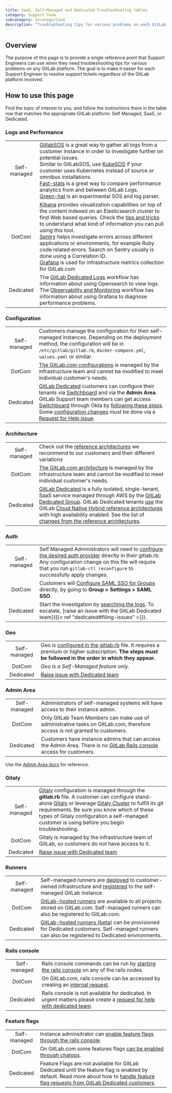 ```yaml
---
title: SaaS, Self-Managed and Dedicated Troubleshooting tables
category: Support Team
subcategory: Uncategorized
description: "Troubleshooting tips for various problems on each GitLab platform type"
---
```


## Overview

The purpose of this page is to provide a single reference point that
Support Engineers can use when they need troubleshooting tips for various
problems on any GitLab platform. The goal is to make it easier for each
Support Engineer to resolve support tickets regardless of the GitLab
platform involved.

## How to use this page

Find the topic of interest to you, and follow the instructions there in
the table row that matches the appropriate GitLab platform: Self Managed,
SaaS, or Dedicated.

### Logs and Performance

|      |       |
|:----:| ----- |
|Self-managed| [GitlabSOS](https://gitlab.com/gitlab-com/support/toolbox/gitlabsos) is a great way to gather all logs from a customer instance in order to investigate further on potential issues.<br/>Similar to GitLabSOS, use [KubeSOS](https://gitlab.com/gitlab-com/support/toolbox/kubesos) if your customer uses Kubernetes instead of source or omnibus installations.<br/>[Fast-stats](https://gitlab.com/gitlab-com/support/toolbox/fast-stats) is a great way to compare performance analytics from and between GitLab Logs.<br/>[Green-hat](https://gitlab.com/gitlab-com/support/toolbox/greenhat)  is an experimental SOS and log parser.|
|DotCom|[Kibana](https://log.gprd.gitlab.net/) provides visualization capabilities on top of the content indexed on an Elasticsearch cluster to find Web based queries. Check the [tips and tricks](/handbook/support/workflows/kibana/#tips-and-tricks) to understand what kind of information you can pull using this tool.<br/>[Sentry](https://sentry.gitlab.net/gitlab/gitlabcom/) helps investigate errors across different applications or environments, for example Ruby code related errors. Search on Sentry usually is done using a Correlation ID.<br/>[Grafana](/handbook/engineering/monitoring/#main-monitoring-dashboards) is used for infrastructure metrics collection for GitLab.com |
|Dedicated|The [GitLab Dedicated Logs](/handbook/support/workflows/dedicated_logs/) workflow has information about using Opensearch to view logs. The [Observability and Monitoring](/handbook/support/workflows/dedicated_instance_health/) workflow has information about using Grafana to diagnose performance problems.|

### Configuration

|      |       |
|:----:| ----- |
|Self-managed| Customers manage the configuration for their self-managed instances. Depending on the deployment method, the configuration will be in `/etc/gitlab/gitlab.rb`, `docker-compose.yml`, `values.yaml` or similar.|
|DotCom| [The GitLab.com configurations](https://docs.gitlab.com/ee/user/gitlab_com/) is managed by the infrastructure team and cannot be modified to meet individual customer's needs.|
|Dedicated|[GitLab Dedicated](https://docs.gitlab.com/ee/subscriptions/gitlab_dedicated/) customers can configure their tenants via [Switchboard](https://about.gitlab.com/direction/saas-platforms/switchboard/) and via the **Admin Area**. GitLab Support team members can get access [Switchboard](dedicated_switchboard.md) through Okta by [following these steps](/handbook/support/workflows/dedicated_switchboard/#accessing-switchboard). Some [configuration changes](/handbook/support/workflows/dedicated/#configuration-changes) must be done via a [Request for Help issue](/handbook/support/workflows/how-to-get-help/#how-to-use-gitlabcom-to-formally-request-help-from-the-gitlab-development-team). |

### Architecture

|      |       |
|:----:| ----- |
|Self-managed| Check out the [reference architectures](https://docs.gitlab.com/ee/administration/reference_architectures/) we recommend to our customers and their different variations|
|DotCom| [The GitLab.com architecture](/handbook/engineering/infrastructure/production/architecture/#infra-current-archi-diagram) is managed by the infrastructure team and cannot be modified to meet individual customer's needs.|
|Dedicated|[GitLab Dedicated](https://docs.gitlab.com/ee/subscriptions/gitlab_dedicated/) is a fully isolated, single-tenant, SaaS service managed through AWS by the [GitLab Dedicated Group](/handbook/engineering/infrastructure/team/gitlab-dedicated). GitLab Dedicated tenants [use](https://docs.gitlab.com/ee/subscriptions/gitlab_dedicated/#availability-and-scalability) the GitLab [Cloud Native Hybrid reference architectures](https://docs.gitlab.com/ee/administration/reference_architectures/index.html#cloud-native-hybrid) with high availability enabled. See the list of [changes from the reference architectures](https://gitlab-com.gitlab.io/gl-infra/gitlab-dedicated/team/architecture/Architecture.html#changes-from-reference-architectures).|

### Auth

|      |       |
|:----:| ----- |
|Self-managed| Self Managed Administrators will need to [configure the desired auth provider](https://docs.gitlab.com/ee/administration/auth/) directly in their gitlab.rb. Any configuration change on this file will require that you run `gitlab-ctl reconfigure` to successfully apply changes.|
|DotCom| Customers will [Configure SAML SSO for Groups](https://docs.gitlab.com/ee/user/group/saml_sso/index.html) directly, by going to **Group > Settings > SAML SSO**.|
|Dedicated| Start the investigation by [searching the logs](/handbook/support/workflows/dedicated_logs). To escalate, [raise an issue with the GitLab Dedicated team]({{< ref "dedicated#filing-issues" >}}).|

### Geo

|      |       |
|:----:| ----- |
|Self-managed| Geo is [configured in the gitlab.rb](https://docs.gitlab.com/ee/administration/geo/setup/) file. It requires a premium or higher subscription. **The steps must be followed in the order in which they appear.**|
|DotCom| *Geo is a Self-Managed feature only.*|
|Dedicated|[Raise issue with Dedicated team](/handbook/support/workflows/dedicated/#filing-issues)|

### Admin Area

|      |       |
|:----:| ----- |
|Self-managed| Administrators of self-managed systems will have access to their instance admin.|
|DotCom| Only GitLab Team Members can make use of administrative tasks on GitLab.com, therefore access is not granted to customers.|
|Dedicated| Customers have instance admins that can access the Admin Area. There is no [GitLab Rails console](https://docs.gitlab.com/ee/administration/operations/rails_console.html) access for customers.|

Use the [Admin Area docs](https://docs.gitlab.com/ee/administration/admin_area.html#gitlab-admin-area) for reference.

### Gitaly

|      |       |
|:----:| ----- |
|Self-managed| [Gitaly](https://docs.gitlab.com/ee/administration/gitaly/) configuration is managed through the **gitlab.rb** file. A customer can configure stand-alone [Gitaly](https://docs.gitlab.com/ee/administration/gitaly/configure_gitaly.html) or leverage [Gitaly Cluster](https://docs.gitlab.com/ee/administration/gitaly/praefect.html) to fulfill its git requirements. Be sure you know which of these types of Gitaly configuration a self-managed customer is using before you begin troubleshooting.|
|DotCom| Gitaly is managed by the infrastructure team of GitLab, so customers do not have access to it.|
|Dedicated| [Raise issue with Dedicated team](/handbook/support/workflows/dedicated/#filing-issues) |

### Runners

|      |       |
|:----:| ----- |
|Self-managed| Self-managed runners are [deployed](https://docs.gitlab.com/runner/install/index.html) to customer-owned infrastructure and [registered](https://docs.gitlab.com/runner/register/index.html) to the self-managed GitLab instance.|
|DotCom| [GitLab-hosted runners](https://docs.gitlab.com/ee/ci/runners/index.html) are available to all projects stored on GitLab.com. Self-managed runners can also be registered to GitLab.com. |
|Dedicated| [GitLab-hosted runners (beta)](https://docs.gitlab.com/ee/subscriptions/gitlab_dedicated/#hosted-by-gitlab) can be provisioned for Dedicated customers. Self-managed runners can also be registered to Dedicated environments. |

### Rails console

|      |       |
|:----:| ----- |
|Self-managed| Rails console commands can be run by [starting the rails console](https://docs.gitlab.com/ee/administration/operations/rails_console.html) on any of the rails nodes. |
|DotCom| On GitLab.com, rails console can be accessed by creating an [internal request](/handbook/support/workflows/internal_requests/#gitlabcom-console-escalation). |
|Dedicated| Rails console is not available for dedicated. In urgent matters please create a [request for help with dedicated team](https://gitlab.com/gitlab-com/gl-infra/gitlab-dedicated/team/-/issues/new). |

### Feature flags

|      |       |
|:----:| ----- |
|Self-managed| Instance adminsitrator can [enable feature flags through the rails console](https://docs.gitlab.com/ee/administration/feature_flags.html).|
|DotCom| On GitLab.com some features flags [can be enabled through chatops](/handbook/support/workflows/saas_feature_flags/). |
|Dedicated| Feature Flags are not available for GitLab Dedicated until the feature flag is enabled by default. Read more about how to [handle feature flag requests from GitLab Dedicated customers](/handbook/support/workflows/dedicated/#feature-flags-are-not-supported). |
